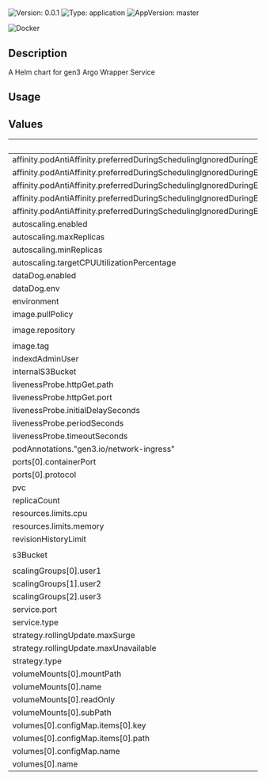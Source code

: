 # <no value>

![Version: 0.0.1](https://img.shields.io/badge/Version-0.0.1-informational?style=for-the-badge)
![Type: application](https://img.shields.io/badge/Type-application-informational?style=for-the-badge)
![AppVersion: master](https://img.shields.io/badge/AppVersion-master-informational?style=for-the-badge)

![Docker](https://img.shields.io/badge/docker-2496ED?style=for-the-badge&logo=docker&logoColor=white)

## Description

A Helm chart for gen3 Argo Wrapper Service

## Usage
<fill out>

## Values

| Key | Type | Default | Description |
|-----|------|---------|-------------|
| affinity.podAntiAffinity.preferredDuringSchedulingIgnoredDuringExecution[0].podAffinityTerm.labelSelector.matchExpressions[0].key | string | `"app"` |  |
| affinity.podAntiAffinity.preferredDuringSchedulingIgnoredDuringExecution[0].podAffinityTerm.labelSelector.matchExpressions[0].operator | string | `"In"` |  |
| affinity.podAntiAffinity.preferredDuringSchedulingIgnoredDuringExecution[0].podAffinityTerm.labelSelector.matchExpressions[0].values[0] | string | `"argo-wrapper"` |  |
| affinity.podAntiAffinity.preferredDuringSchedulingIgnoredDuringExecution[0].podAffinityTerm.topologyKey | string | `"kubernetes.io/hostname"` |  |
| affinity.podAntiAffinity.preferredDuringSchedulingIgnoredDuringExecution[0].weight | int | `100` |  |
| autoscaling.enabled | bool | `false` |  |
| autoscaling.maxReplicas | int | `100` |  |
| autoscaling.minReplicas | int | `1` |  |
| autoscaling.targetCPUUtilizationPercentage | int | `80` |  |
| dataDog.enabled | bool | `false` |  |
| dataDog.env | string | `"dev"` |  |
| environment | string | `"default"` |  |
| image.pullPolicy | string | `"Always"` |  |
| image.repository | string | `"quay.io/cdis/argo-wrapper"` |  |
| image.tag | string | `""` |  |
| indexdAdminUser | string | `"fence"` |  |
| internalS3Bucket | string | `"argo-internal-bucket"` |  |
| livenessProbe.httpGet.path | string | `"/test"` |  |
| livenessProbe.httpGet.port | int | `8000` |  |
| livenessProbe.initialDelaySeconds | int | `30` |  |
| livenessProbe.periodSeconds | int | `60` |  |
| livenessProbe.timeoutSeconds | int | `30` |  |
| podAnnotations."gen3.io/network-ingress" | string | `"argo-wrapper"` |  |
| ports[0].containerPort | int | `8000` |  |
| ports[0].protocol | string | `"TCP"` |  |
| pvc | string | `"test-pvc"` |  |
| replicaCount | int | `1` |  |
| resources.limits.cpu | string | `"100m"` |  |
| resources.limits.memory | string | `"128Mi"` |  |
| revisionHistoryLimit | int | `2` |  |
| s3Bucket | string | `"argo-artifact-downloadable"` |  |
| scalingGroups[0].user1 | string | `"workflow1"` |  |
| scalingGroups[1].user2 | string | `"workflow2"` |  |
| scalingGroups[2].user3 | string | `"workflow3"` |  |
| service.port | int | `8000` |  |
| service.type | string | `"ClusterIP"` |  |
| strategy.rollingUpdate.maxSurge | int | `1` |  |
| strategy.rollingUpdate.maxUnavailable | int | `0` |  |
| strategy.type | string | `"RollingUpdate"` |  |
| volumeMounts[0].mountPath | string | `"/argo.json"` |  |
| volumeMounts[0].name | string | `"argo-config"` |  |
| volumeMounts[0].readOnly | bool | `true` |  |
| volumeMounts[0].subPath | string | `"argo.json"` |  |
| volumes[0].configMap.items[0].key | string | `"argo.json"` |  |
| volumes[0].configMap.items[0].path | string | `"argo.json"` |  |
| volumes[0].configMap.name | string | `"manifest-argo"` |  |
| volumes[0].name | string | `"argo-config"` |  |

